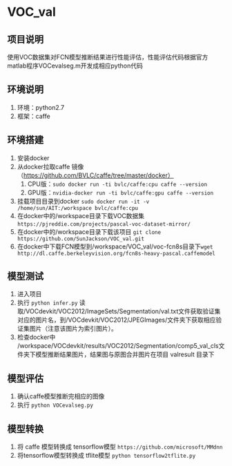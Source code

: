 # VOC_val

## 项目说明

使用VOC数据集对FCN模型推断结果进行性能评估，性能评估代码根据官方matlab程序VOCevalseg.m开发成相应python代码

## 环境说明

1. 环境：python2.7
2. 框架：caffe

## 环境搭建 

1. 安装docker
2. 从docker拉取caffe 镜像（https://github.com/BVLC/caffe/tree/master/docker）
    1. CPU版：`sudo docker run -ti bvlc/caffe:cpu caffe --version`
    2. GPU版：`nvidia-docker run -ti bvlc/caffe:gpu caffe --version` 
3. 挂载项目目录到docker `sudo docker run -it -v /home/sun/AIT:/workspace bvlc/caffe:cpu`
4. 在docker中的/workspace目录下载VOC数据集 `https://pjreddie.com/projects/pascal-voc-dataset-mirror/`
5. 在docker中的/workspace目录下载该项目 `git clone https://github.com/SunJackson/VOC_val.git`
6. 在docker中下载FCN模型到/workspace/VOC_val/voc-fcn8s目录下`wget http://dl.caffe.berkeleyvision.org/fcn8s-heavy-pascal.caffemodel`

## 模型测试

1. 进入项目
2. 执行 `python infer.py` 读取/VOCdevkit/VOC2012/ImageSets/Segmentation/val.txt文件获取验证集对应的图片名，到/VOCdevkit/VOC2012/JPEGImages/文件夹下获取相应验证集图片（注意该图片为索引图片）。
3. 检查docker中 /workspace/VOCdevkit/results/VOC2012/Segmentation/comp5_val_cls文件夹下模型推断结果图片，结果图与原图合并图片在项目 valresult 目录下

## 模型评估

1. 确认caffe模型推断完相应的图像
2. 执行 `python VOCevalseg.py`

## 模型转换

1. 将 caffe 模型转换成 tensorflow模型 `https://github.com/microsoft/MMdnn`
2. 将tensorflow模型转换成 tflite模型 `python tensorflow2tflite.py`
